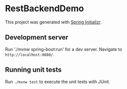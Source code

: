 # RestBackendDemo

This project was generated with [Spring Initializr](https://start.spring.io/).

## Development server

Run './mvnw spring-boot:run' for a dev server. Navigate to `http://localhost:8080/`.

## Running unit tests

Run `./mvnw test` to execute the unit tests with JUnit.
